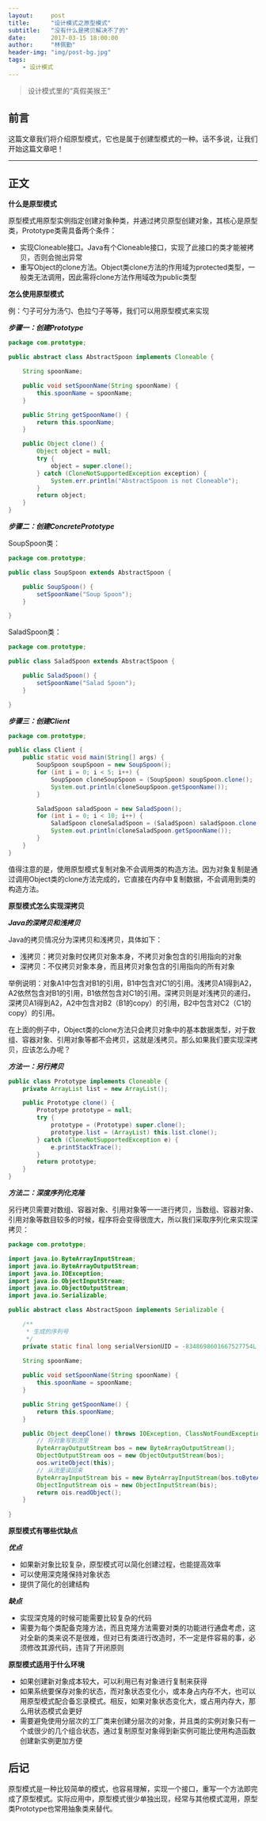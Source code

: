 ```yaml
---
layout:     post
title:      "设计模式之原型模式"
subtitle:   "没有什么是拷贝解决不了的"
date:       2017-03-15 18:00:00
author:     "林佩勤"
header-img: "img/post-bg.jpg"
tags:
    - 设计模式
---
```


> 设计模式里的“真假美猴王”


## 前言

这篇文章我们将介绍原型模式，它也是属于创建型模式的一种。话不多说，让我们开始这篇文章吧！

---

## 正文

**什么是原型模式**

原型模式用原型实例指定创建对象种类，并通过拷贝原型创建对象，其核心是原型类，Prototype类需具备两个条件：

- 实现Cloneable接口。Java有个Cloneable接口，实现了此接口的类才能被拷贝，否则会抛出异常
- 重写Object的clone方法。Object类clone方法的作用域为protected类型，一般类无法调用，因此需将clone方法作用域改为public类型

**怎么使用原型模式**

例：勺子可分为汤勺、色拉勺子等等，我们可以用原型模式来实现

***步骤一：创建Prototype***

```java
package com.prototype;

public abstract class AbstractSpoon implements Cloneable {

	String spoonName;

	public void setSpoonName(String spoonName) {
		this.spoonName = spoonName;
	}

	public String getSpoonName() {
		return this.spoonName;
	}

	public Object clone() {
		Object object = null;
		try {
			object = super.clone();
		} catch (CloneNotSupportedException exception) {
			System.err.println("AbstractSpoon is not Cloneable");
		}
		return object;
	}
}
```

***步骤二：创建ConcretePrototype***

SoupSpoon类：

```java
package com.prototype;

public class SoupSpoon extends AbstractSpoon {

	public SoupSpoon() {
		setSpoonName("Soup Spoon");
	}

}
```

SaladSpoon类：

```java
package com.prototype;

public class SaladSpoon extends AbstractSpoon {

	public SaladSpoon() {
		setSpoonName("Salad Spoon");
	}

}
```

***步骤三：创建Client***

```java
package com.prototype;

public class Client {
	public static void main(String[] args) {
		SoupSpoon soupSpoon = new SoupSpoon();
		for (int i = 0; i < 5; i++) {
			SoupSpoon cloneSoupSpoon = (SoupSpoon) soupSpoon.clone();
			System.out.println(cloneSoupSpoon.getSpoonName());
		}

		SaladSpoon saladSpoon = new SaladSpoon();
		for (int i = 0; i < 10; i++) {
			SaladSpoon cloneSaladSpoon = (SaladSpoon) saladSpoon.clone();
			System.out.println(cloneSaladSpoon.getSpoonName());
		}
	}
}
```
值得注意的是，使用原型模式复制对象不会调用类的构造方法。因为对象复制是通过调用Object类的clone方法完成的，它直接在内存中复制数据，不会调用到类的构造方法。

**原型模式怎么实现深拷贝**

***Java的深拷贝和浅拷贝***

Java的拷贝情况分为深拷贝和浅拷贝，具体如下：

- 浅拷贝：拷贝对象时仅拷贝对象本身，不拷贝对象包含的引用指向的对象
- 深拷贝：不仅拷贝对象本身，而且拷贝对象包含的引用指向的所有对象

举例说明：对象A1中包含对B1的引用，B1中包含对C1的引用。浅拷贝A1得到A2，A2依然包含对B1的引用，B1依然包含对C1的引用。深拷贝则是对浅拷贝的递归，深拷贝A1得到A2，A2中包含对B2（B1的copy）的引用，B2中包含对C2（C1的copy）的引用。

在上面的例子中，Object类的clone方法只会拷贝对象中的基本数据类型，对于数组、容器对象、引用对象等都不会拷贝，这就是浅拷贝。那么如果我们要实现深拷贝，应该怎么办呢？

***方法一：另行拷贝***

```java
public class Prototype implements Cloneable {
	private ArrayList list = new ArrayList();

	public Prototype clone() {
		Prototype prototype = null;
		try {
			prototype = (Prototype) super.clone();
			prototype.list = (ArrayList) this.list.clone();
		} catch (CloneNotSupportedException e) {
			e.printStackTrace();
		}
		return prototype;
	}
}
```

***方法二：深度序列化克隆***

另行拷贝需要对数组、容器对象、引用对象等一一进行拷贝，当数组、容器对象、引用对象等数目较多的时候，程序将会变得很庞大，所以我们采取序列化来实现深拷贝：

```java
package com.prototype;

import java.io.ByteArrayInputStream;
import java.io.ByteArrayOutputStream;
import java.io.IOException;
import java.io.ObjectInputStream;
import java.io.ObjectOutputStream;
import java.io.Serializable;

public abstract class AbstractSpoon implements Serializable {

	/**
	 * 生成的序列号
	 */
	private static final long serialVersionUID = -8348698601667527754L;
  
	String spoonName;

	public void setSpoonName(String spoonName) {
		this.spoonName = spoonName;
	}

	public String getSpoonName() {
		return this.spoonName;
	}

	public Object deepClone() throws IOException, ClassNotFoundException {
		// 将对象写到流里
		ByteArrayOutputStream bos = new ByteArrayOutputStream();
		ObjectOutputStream oos = new ObjectOutputStream(bos);
		oos.writeObject(this);
		// 从流里读回来
		ByteArrayInputStream bis = new ByteArrayInputStream(bos.toByteArray());
		ObjectInputStream ois = new ObjectInputStream(bis);
		return ois.readObject();
	}
  
}
```

**原型模式有哪些优缺点**

***优点***

- 如果新对象比较复杂，原型模式可以简化创建过程，也能提高效率
- 可以使用深克隆保持对象状态
- 提供了简化的创建结构

***缺点***

- 实现深克隆的时候可能需要比较复杂的代码
- 需要为每个类配备克隆方法，而且克隆方法需要对类的功能进行通盘考虑，这对全新的类来说不是很难，但对已有类进行改造时，不一定是件容易的事，必须修改其源代码，违背了开闭原则

**原型模式适用于什么环境**

- 如果创建新对象成本较大，可以利用已有对象进行复制来获得
- 如果系统要保存对象的状态，而对象状态变化小，或本身占内存不大，也可以用原型模式配合备忘录模式。相反，如果对象状态变化大，或占用内存大，那么用状态模式会更好
- 需要避免使用分层次的工厂类来创建分层次的对象，并且类的实例对象只有一个或很少的几个组合状态，通过复制原型对象得到新实例可能比使用构造函数创建新实例更加方便

## 后记

原型模式是一种比较简单的模式，也容易理解，实现一个接口，重写一个方法即完成了原型模式。实际应用中，原型模式很少单独出现，经常与其他模式混用，原型类Prototype也常用抽象类来替代。
